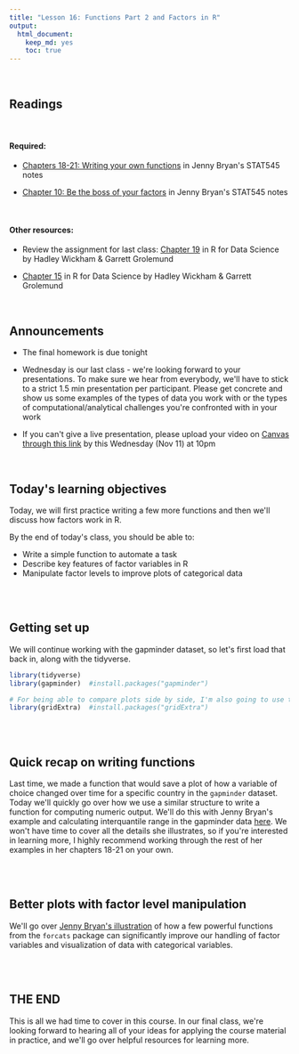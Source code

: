 ```yaml
---
title: "Lesson 16: Functions Part 2 and Factors in R"
output: 
  html_document:
    keep_md: yes 
    toc: true
---
```

  


<br>

## Readings

<br>

#### Required: 

* [Chapters 18-21: Writing your own functions](https://stat545.com/functions-part1.html) in Jenny Bryan's STAT545 notes

* [Chapter 10: Be the boss of your factors](https://stat545.com/factors-boss.html) in Jenny Bryan's STAT545 notes


<br>

#### Other resources:

* Review the assignment for last class: [Chapter 19](https://r4ds.had.co.nz/functions.html) in R for Data Science by Hadley Wickham & Garrett Grolemund

* [Chapter 15](https://r4ds.had.co.nz/factors.html) in R for Data Science by Hadley Wickham & Garrett Grolemund

<br>

## Announcements
* The final homework is due tonight

* Wednesday is our last class - we're looking forward to your presentations. To make sure we hear from everybody, we'll have to stick to a strict 1.5 min presentation per participant. Please get concrete and show us some examples of the types of data you work with or the types of computational/analytical challenges you're confronted with in your work

* If you can't give a live presentation, please upload your video on [Canvas through this link](https://canvas.cornell.edu/courses/21578/assignments/174563) by this Wednesday (Nov 11) at 10pm

<br>

## Today's learning objectives
Today, we will first practice writing a few more functions and then we'll discuss how factors work in R.

By the end of today's class, you should be able to:

* Write a simple function to automate a task
* Describe key features of factor variables in R
* Manipulate factor levels to improve plots of categorical data

<br>
<br>

## Getting set up
We will continue working with the gapminder dataset, so let's first load that back in, along with the tidyverse.


```r
library(tidyverse)
library(gapminder)  #install.packages("gapminder")

# For being able to compare plots side by side, I'm also going to use the gridExtra package today
library(gridExtra)  #install.packages("gridExtra")
```

<br>
<br>


## Quick recap on writing functions

Last time, we made a function that would save a plot of how a variable of choice changed over time for a specific country in the `gapminder` dataset. Today we'll quickly go over how we use a similar structure to write a function for computing numeric output. We'll do this with Jenny Bryan's example and calculating interquantile range in the gapminder data [here](https://stat545.com/functions-part1.html). We won't have time to cover all the details she illustrates, so if you're interested in learning more, I highly recommend working through the rest of her examples in her chapters 18-21 on your own.

<br>
<br>

## Better plots with factor level manipulation 

We'll go over [Jenny Bryan's illustration](https://stat545.com/factors-boss.html) of how a few powerful functions from the `forcats` package can significantly improve our handling of factor variables and visualization of data with categorical variables.

<br>
<br>

## THE END
This is all we had time to cover in this course. In our final class, we're looking forward to hearing all of your ideas for applying the course material in practice, and we'll go over helpful resources for learning more.
